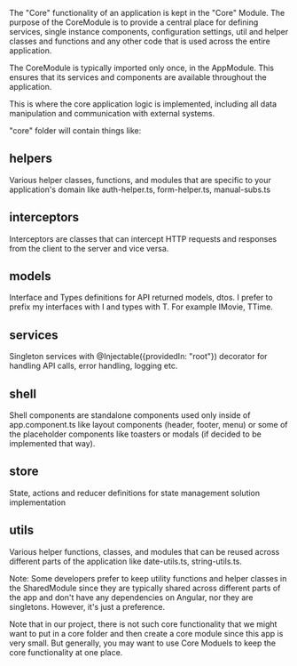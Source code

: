 The "Core" functionality of an application is kept in the "Core" Module. The purpose of the CoreModule is to provide a central place for defining services, single instance components, configuration settings, util and helper classes and functions and any other code that is used across the entire application.

The CoreModule is typically imported only once, in the AppModule. This ensures that its services and components are available throughout the application.

This is where the core application logic is implemented, including all data manipulation and communication with external systems.



"core" folder will contain things like:

## helpers
Various helper classes, functions, and modules that are specific to your application's domain like auth-helper.ts, form-helper.ts, manual-subs.ts

## interceptors
Interceptors are classes that can intercept HTTP requests and responses from the client to the server and vice versa.

## models
Interface and Types definitions for API returned models, dtos. I prefer to prefix my interfaces with I and types with T. For example IMovie, TTime.

## services
Singleton services with @Injectable({providedIn: "root"}) decorator for handling API calls, error handling, logging etc.

## shell
Shell components are standalone components used only inside of app.component.ts like layout components (header, footer, menu) or some of the placeholder components like toasters or modals (if decided to be implemented that way).

## store
State, actions and reducer definitions for state management solution implementation

## utils
Various helper functions, classes, and modules that can be reused across different parts of the application like date-utils.ts, string-utils.ts.

Note: Some developers prefer to keep utility functions and helper classes in the SharedModule since they are typically shared across different parts of the app and don't have any dependencies on Angular, nor they are singletons. However, it's just a preference.

Note that in our project, there is not such core functionality that we might want to put in a core folder and then create a core module since this app is very small. But generally, you may want to use Core Moduels to keep the core functionality at one place.